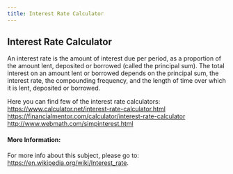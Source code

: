 ```yaml
---
title: Interest Rate Calculator
---
```

## Interest Rate Calculator

An interest rate is the amount of interest due per period, as a proportion of the amount lent, deposited or borrowed (called the principal sum). The total interest on an amount lent or borrowed depends on the principal sum, the interest rate, the compounding frequency, and the length of time over which it is lent, deposited or borrowed. 

Here you can find few of the interest rate calculators:  
https://www.calculator.net/interest-rate-calculator.html  
https://financialmentor.com/calculator/interest-rate-calculator  
http://www.webmath.com/simpinterest.html  
<!-- The article goes here, in GitHub-flavored Markdown. Feel free to add YouTube videos, images, and CodePen/JSBin embeds  -->

#### More Information:
<!-- Please add any articles you think might be helpful to read before writing the article -->
For more info about this subject, please go to: https://en.wikipedia.org/wiki/Interest_rate.

